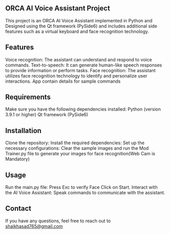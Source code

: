## ORCA AI Voice Assistant Project
This project is an ORCA AI Voice Assistant implemented in Python and Designed using the Qt framework (PySide6) and includes additional side features such as a virtual keyboard and face recognition technology.

## Features
Voice recognition: The assistant can understand and respond to voice commands.
Text-to-speech: It can generate human-like speech responses to provide information or perform tasks.
Face recognition: The assistant utilizes face recognition technology to identify and personalize user interactions.
App contain details for sample commands

## Requirements
Make sure you have the following dependencies installed:
Python (version 3.9.1 or higher)
Qt framework (PySide6)

## Installation
Clone the repository:
Install the required dependencies:
Set up the necessary configurations:
Clear the sample images and run the Mod Trainer.py file to generate your images for face recognition(Web Cam is Mandatory)

## Usage
Run the main.py file:
Press Exc to verify Face
Click on Start.
Interact with the AI Voice Assistant:
Speak commands to communicate with the assistant.

## Contact
If you have any questions, feel free to reach out to shaikhasad765@gmail.com